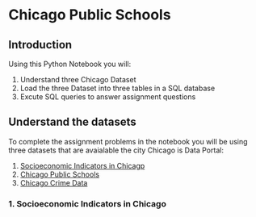 # Chicago Public Schools

## Introduction
Using this Python Notebook you will:
1. Understand three Chicago Dataset
2. Load the three Dataset into three tables in a SQL database
3. Excute SQL queries to answer assignment questions

## Understand the datasets
To complete the assignment problems in the notebook you will be using three datasets that are avaialable the city Chicago is Data Portal:
1. [Socioeconomic Indicators in Chicagp](https://data.cityofchicago.org/Health-Human-Services/Census-Data-Selected-socioeconomic-indicators-in-C/kn9c-c2s2/about_data?utm_content=000026UJ&utm_id=NA-SkillsNetwork-Channel-SkillsNetworkCoursesIBMDeveloperSkillsNetworkDB0201ENSkillsNetwork20127838-2021-01-01&utm_medium=Exinfluencer&utm_source=Exinfluencer&utm_term=10006555)
2. [Chicago Public Schools](https://data.cityofchicago.org/Education/Chicago-Public-Schools-Progress-Report-Cards-2011-/9xs2-f89t/about_data?utm_content=000026UJ&utm_id=NA-SkillsNetwork-Channel-SkillsNetworkCoursesIBMDeveloperSkillsNetworkDB0201ENSkillsNetwork20127838-2021-01-01&utm_medium=Exinfluencer&utm_source=Exinfluencer&utm_term=10006555)
3. [Chicago Crime Data](https://data.cityofchicago.org/Public-Safety/Crimes-2001-to-Present/ijzp-q8t2/about_data?utm_content=000026UJ&utm_id=NA-SkillsNetwork-Channel-SkillsNetworkCoursesIBMDeveloperSkillsNetworkDB0201ENSkillsNetwork20127838-2021-01-01&utm_medium=Exinfluencer&utm_source=Exinfluencer&utm_term=10006555)

### 1. Socioeconomic Indicators in Chicago
